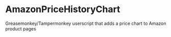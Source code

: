 # AmazonPriceHistoryChart
Greasemonkey/Tampermonkey userscript that adds a price chart to Amazon product pages
